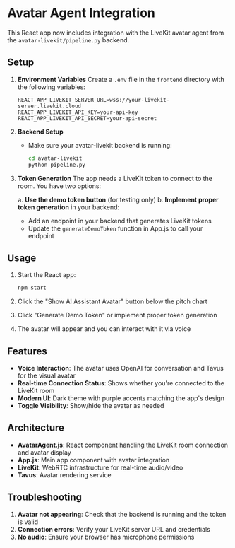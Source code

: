 # Avatar Agent Integration

This React app now includes integration with the LiveKit avatar agent from the `avatar-livekit/pipeline.py` backend.

## Setup

1. **Environment Variables**
   Create a `.env` file in the `frontend` directory with the following variables:
   ```
   REACT_APP_LIVEKIT_SERVER_URL=wss://your-livekit-server.livekit.cloud
   REACT_APP_LIVEKIT_API_KEY=your-api-key
   REACT_APP_LIVEKIT_API_SECRET=your-api-secret
   ```

2. **Backend Setup**
   - Make sure your avatar-livekit backend is running:
     ```bash
     cd avatar-livekit
     python pipeline.py
     ```

3. **Token Generation**
   The app needs a LiveKit token to connect to the room. You have two options:
   
   a. **Use the demo token button** (for testing only)
   b. **Implement proper token generation** in your backend:
      - Add an endpoint in your backend that generates LiveKit tokens
      - Update the `generateDemoToken` function in App.js to call your endpoint

## Usage

1. Start the React app:
   ```bash
   npm start
   ```

2. Click the "Show AI Assistant Avatar" button below the pitch chart

3. Click "Generate Demo Token" or implement proper token generation

4. The avatar will appear and you can interact with it via voice

## Features

- **Voice Interaction**: The avatar uses OpenAI for conversation and Tavus for the visual avatar
- **Real-time Connection Status**: Shows whether you're connected to the LiveKit room
- **Modern UI**: Dark theme with purple accents matching the app's design
- **Toggle Visibility**: Show/hide the avatar as needed

## Architecture

- **AvatarAgent.js**: React component handling the LiveKit room connection and avatar display
- **App.js**: Main app component with avatar integration
- **LiveKit**: WebRTC infrastructure for real-time audio/video
- **Tavus**: Avatar rendering service

## Troubleshooting

1. **Avatar not appearing**: Check that the backend is running and the token is valid
2. **Connection errors**: Verify your LiveKit server URL and credentials
3. **No audio**: Ensure your browser has microphone permissions 